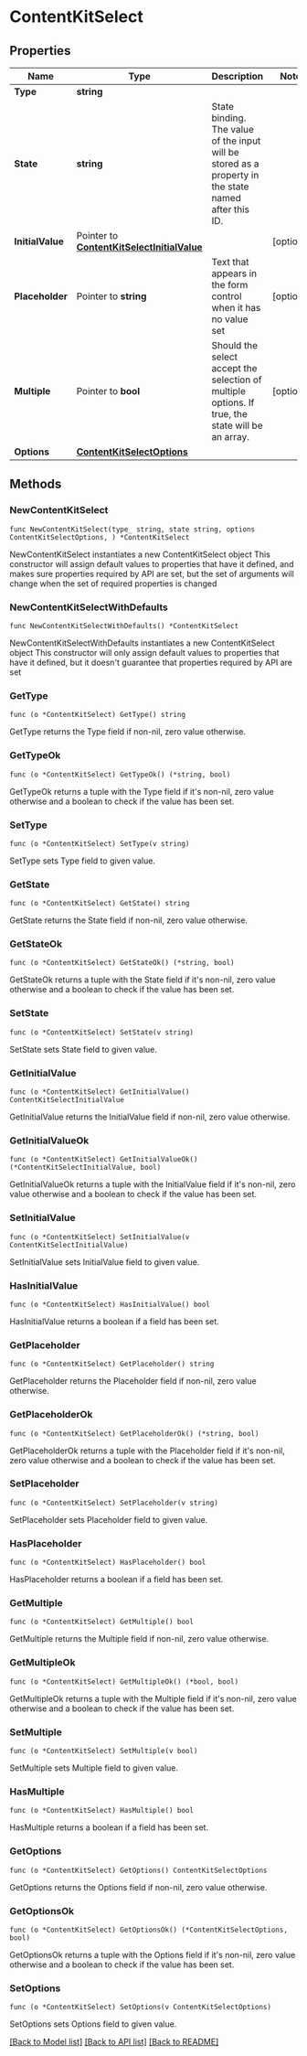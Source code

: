 # ContentKitSelect

## Properties

Name | Type | Description | Notes
------------ | ------------- | ------------- | -------------
**Type** | **string** |  | 
**State** | **string** | State binding. The value of the input will be stored as a property in the state named after this ID. | 
**InitialValue** | Pointer to [**ContentKitSelectInitialValue**](ContentKitSelectInitialValue.md) |  | [optional] 
**Placeholder** | Pointer to **string** | Text that appears in the form control when it has no value set | [optional] 
**Multiple** | Pointer to **bool** | Should the select accept the selection of multiple options. If true, the state will be an array. | [optional] 
**Options** | [**ContentKitSelectOptions**](ContentKitSelectOptions.md) |  | 

## Methods

### NewContentKitSelect

`func NewContentKitSelect(type_ string, state string, options ContentKitSelectOptions, ) *ContentKitSelect`

NewContentKitSelect instantiates a new ContentKitSelect object
This constructor will assign default values to properties that have it defined,
and makes sure properties required by API are set, but the set of arguments
will change when the set of required properties is changed

### NewContentKitSelectWithDefaults

`func NewContentKitSelectWithDefaults() *ContentKitSelect`

NewContentKitSelectWithDefaults instantiates a new ContentKitSelect object
This constructor will only assign default values to properties that have it defined,
but it doesn't guarantee that properties required by API are set

### GetType

`func (o *ContentKitSelect) GetType() string`

GetType returns the Type field if non-nil, zero value otherwise.

### GetTypeOk

`func (o *ContentKitSelect) GetTypeOk() (*string, bool)`

GetTypeOk returns a tuple with the Type field if it's non-nil, zero value otherwise
and a boolean to check if the value has been set.

### SetType

`func (o *ContentKitSelect) SetType(v string)`

SetType sets Type field to given value.


### GetState

`func (o *ContentKitSelect) GetState() string`

GetState returns the State field if non-nil, zero value otherwise.

### GetStateOk

`func (o *ContentKitSelect) GetStateOk() (*string, bool)`

GetStateOk returns a tuple with the State field if it's non-nil, zero value otherwise
and a boolean to check if the value has been set.

### SetState

`func (o *ContentKitSelect) SetState(v string)`

SetState sets State field to given value.


### GetInitialValue

`func (o *ContentKitSelect) GetInitialValue() ContentKitSelectInitialValue`

GetInitialValue returns the InitialValue field if non-nil, zero value otherwise.

### GetInitialValueOk

`func (o *ContentKitSelect) GetInitialValueOk() (*ContentKitSelectInitialValue, bool)`

GetInitialValueOk returns a tuple with the InitialValue field if it's non-nil, zero value otherwise
and a boolean to check if the value has been set.

### SetInitialValue

`func (o *ContentKitSelect) SetInitialValue(v ContentKitSelectInitialValue)`

SetInitialValue sets InitialValue field to given value.

### HasInitialValue

`func (o *ContentKitSelect) HasInitialValue() bool`

HasInitialValue returns a boolean if a field has been set.

### GetPlaceholder

`func (o *ContentKitSelect) GetPlaceholder() string`

GetPlaceholder returns the Placeholder field if non-nil, zero value otherwise.

### GetPlaceholderOk

`func (o *ContentKitSelect) GetPlaceholderOk() (*string, bool)`

GetPlaceholderOk returns a tuple with the Placeholder field if it's non-nil, zero value otherwise
and a boolean to check if the value has been set.

### SetPlaceholder

`func (o *ContentKitSelect) SetPlaceholder(v string)`

SetPlaceholder sets Placeholder field to given value.

### HasPlaceholder

`func (o *ContentKitSelect) HasPlaceholder() bool`

HasPlaceholder returns a boolean if a field has been set.

### GetMultiple

`func (o *ContentKitSelect) GetMultiple() bool`

GetMultiple returns the Multiple field if non-nil, zero value otherwise.

### GetMultipleOk

`func (o *ContentKitSelect) GetMultipleOk() (*bool, bool)`

GetMultipleOk returns a tuple with the Multiple field if it's non-nil, zero value otherwise
and a boolean to check if the value has been set.

### SetMultiple

`func (o *ContentKitSelect) SetMultiple(v bool)`

SetMultiple sets Multiple field to given value.

### HasMultiple

`func (o *ContentKitSelect) HasMultiple() bool`

HasMultiple returns a boolean if a field has been set.

### GetOptions

`func (o *ContentKitSelect) GetOptions() ContentKitSelectOptions`

GetOptions returns the Options field if non-nil, zero value otherwise.

### GetOptionsOk

`func (o *ContentKitSelect) GetOptionsOk() (*ContentKitSelectOptions, bool)`

GetOptionsOk returns a tuple with the Options field if it's non-nil, zero value otherwise
and a boolean to check if the value has been set.

### SetOptions

`func (o *ContentKitSelect) SetOptions(v ContentKitSelectOptions)`

SetOptions sets Options field to given value.



[[Back to Model list]](../README.md#documentation-for-models) [[Back to API list]](../README.md#documentation-for-api-endpoints) [[Back to README]](../README.md)


